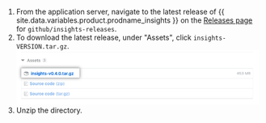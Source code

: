 1. From the application server, navigate to the latest release of {{ site.data.variables.product.prodname_insights }} on the [Releases page](https://github.com/github/insights-releases/releases/latest) for `github/insights-releases`.
2. To download the latest release, under "Assets", click `insights-VERSION.tar.gz`. ![Installation assset](/assets/images/help/insights/installation-tgz.png)
3. Unzip the directory.
